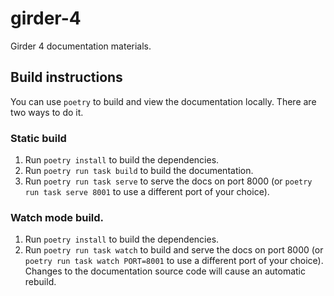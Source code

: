# girder-4

Girder 4 documentation materials.

## Build instructions

You can use `poetry` to build and view the documentation locally. There are two
ways to do it.


### Static build

1. Run `poetry install` to build the dependencies.
2. Run `poetry run task build` to build the documentation.
3. Run `poetry run task serve` to serve the docs on port 8000 (or `poetry run
   task serve 8001` to use a different port of your choice).

### Watch mode build.

1. Run `poetry install` to build the dependencies.
2. Run `poetry run task watch` to build and serve the docs on port 8000 (or
   `poetry run task watch PORT=8001` to use a different port of your choice).
   Changes to the documentation source code will cause an automatic rebuild.
